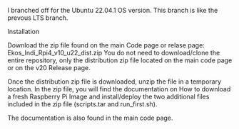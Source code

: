 I branched off for the Ubuntu 22.04.1 OS version.  This branch is like the prevous LTS branch.

Installation

Download the zip file found on the main Code page or relase page:  Ekos_Indi_Rpi4_v10_u22_dist.zip
You do not need to download/clone the entire repository, only the distribution zip file located on the main code page or on the v20 Release page.

Once the distribution zip file is downloaded, unzip the file in a temporary location. In the zip file, you will find the documentation on How to download a fresh Raspberry Pi Image and install/deploy the two additional files included in the zip file (scripts.tar and run_first.sh).

The documentation is also found in the main code page.



